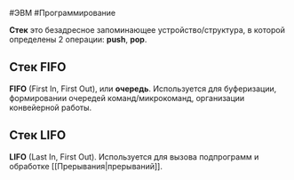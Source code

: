 #ЭВМ #Программирование 

**Стек** это безадресное запоминающее устройство/структура, в которой определены 2 операции: **push**, **pop**.

## Стек FIFO

**FIFO** (First In, First Out), или **очередь**. Используется для буферизации, формировании очередей команд/микрокоманд, организации конвейерной работы.

## Стек LIFO

**LIFO** (Last In, First Out). Используется для вызова подпрограмм и обработке [[Прерывания|прерываний]].